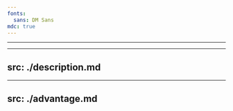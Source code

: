 ```yaml
---
fonts:
  sans: DM Sans
mdc: true
---
```


<author
    author-name="Kagol"
    avatar="https://avatars.githubusercontent.com/u/9566362?v=4"
    :desc="['华为云前端工程师, OpenTiny 开源社区负责人', 'TinyVue 核心贡献者, TinyEditor 作者', '公众号：前端开源星球' ]"
    :team-of="[{name: 'OpenTiny', link: 'https://github.com/opentiny'}]"
    :contribution="[
        { name: 'TinyVue', link: 'https://github.com/opentiny/tiny-vue' },
        { name: 'TinyEngine', link: 'https://github.com/opentiny/tiny-engine' },
        { name: 'TinyPro', link: 'https://github.com/opentiny/tiny-cli' },
    ]"
/>

<!--
我是华为云的一名前端工程师，也是 OpenTiny 开源社区的负责人，从事前端10余年，近几年主要专注于前端组件库建设和开源社区运营，我热爱开源和写作，活跃于掘金、开源中国、B站等社区，也运营了自己的公众号：前端开源星球，目前已经发表100多篇技术文章，有4个Star超千的开源项目，比如：TinyVue、TinyEngine等。

大家有什么想问的，都可以在直播间留言评论，我们会尽量来解答大家的疑惑。

今晚直播间也会有多轮抽奖，大家可以多多关注下！

本次直播，我们也邀请到了 TinyPro 项目的核心贡献者高能老师，接下来请高能老师给大家做个自我介绍，然后就正式开始我们今晚的分享吧！
-->

---

<author
    author-name="GaoNeng-wWw"
    avatar="https://avatars.githubusercontent.com/u/31283122?v=4"
    :desc="['前端搬砖工程师, 开源爱好者', 'TinyVue 核心贡献者']"
    :team-of="[{name: 'OpenTiny', link: 'https://github.com/opentiny'}, {name: '瀚海工艺', link: 'https://github.com/TeamVastsea'}]"
    :contribution="[
        {name: 'TinyVue', link: 'https://github.com/opentiny/tiny-vue', name: 'TinyPro', link: 'https://github.com/opentiny/tiny-cli'},
        {name: 'CTF - QuickStart', link: 'https://github.com/ProbiusOfficial/Hello-CTF'}, {name: 'Aha.js', link: 'https://github.com/GaoNeng-wWw/aha'}
    ]"
/>

<!--
大家好，我是高能...
-->

---
src: ./description.md
---

---
src: ./advantage.md
---